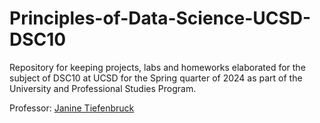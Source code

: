 # Principles-of-Data-Science-UCSD-DSC10

Repository for keeping projects, labs and homeworks elaborated for the subject of DSC10 at UCSD for the Spring quarter of 2024 as part of the University and Professional Studies Program.

Professor: [Janine Tiefenbruck](https://datascience.ucsd.edu/people/janine-tiefenbruck/)
